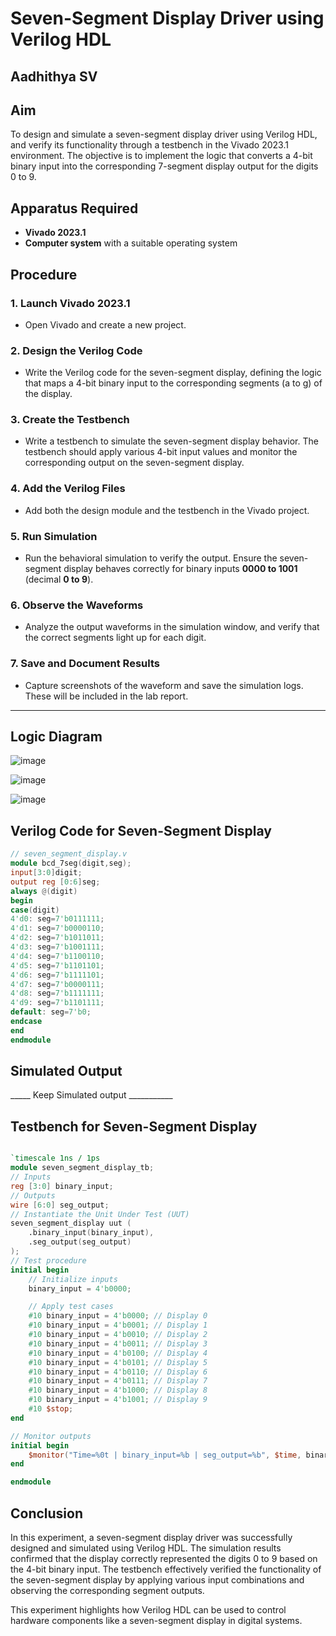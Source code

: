 # Seven-Segment Display Driver using Verilog HDL
## Aadhithya SV

## Aim  
To design and simulate a seven-segment display driver using Verilog HDL, and verify its functionality through a testbench in the Vivado 2023.1 environment. The objective is to implement the logic that converts a 4-bit binary input into the corresponding 7-segment display output for the digits 0 to 9.

## Apparatus Required  
- **Vivado 2023.1**  
- **Computer system** with a suitable operating system  

## Procedure  

### 1. Launch Vivado 2023.1  
- Open Vivado and create a new project.  

### 2. Design the Verilog Code  
- Write the Verilog code for the seven-segment display, defining the logic that maps a 4-bit binary input to the corresponding segments (a to g) of the display.  

### 3. Create the Testbench  
- Write a testbench to simulate the seven-segment display behavior. The testbench should apply various 4-bit input values and monitor the corresponding output on the seven-segment display.  

### 4. Add the Verilog Files  
- Add both the design module and the testbench in the Vivado project.  

### 5. Run Simulation  
- Run the behavioral simulation to verify the output. Ensure the seven-segment display behaves correctly for binary inputs **0000 to 1001** (decimal **0 to 9**).  

### 6. Observe the Waveforms  
- Analyze the output waveforms in the simulation window, and verify that the correct segments light up for each digit.  

### 7. Save and Document Results  
- Capture screenshots of the waveform and save the simulation logs. These will be included in the lab report.  

---
## Logic Diagram

![image](https://github.com/user-attachments/assets/e561cdb5-b1b0-42d0-94f5-e1efaec9704c)

![image](https://github.com/user-attachments/assets/dc32254e-f88d-471a-a2ba-e4ec5eb3fc11)

![image](https://github.com/user-attachments/assets/a8a8921e-0a37-4697-86d8-0c43cd8aef5a)

## Verilog Code for Seven-Segment Display  

```verilog
// seven_segment_display.v
module bcd_7seg(digit,seg);
input[3:0]digit;
output reg [0:6]seg;
always @(digit)
begin
case(digit)
4'd0: seg=7'b0111111;
4'd1: seg=7'b0000110;
4'd2: seg=7'b1011011;
4'd3: seg=7'b1001111;
4'd4: seg=7'b1100110;
4'd5: seg=7'b1101101;
4'd6: seg=7'b1111101;
4'd7: seg=7'b0000111;
4'd8: seg=7'b1111111;
4'd9: seg=7'b1101111;
default: seg=7'b0;
endcase
end
endmodule
```
## Simulated Output

_____ Keep Simulated output ___________


## Testbench for Seven-Segment Display
```verilog

`timescale 1ns / 1ps
module seven_segment_display_tb;
// Inputs
reg [3:0] binary_input;
// Outputs
wire [6:0] seg_output;
// Instantiate the Unit Under Test (UUT)
seven_segment_display uut (
    .binary_input(binary_input),
    .seg_output(seg_output)
);
// Test procedure
initial begin
    // Initialize inputs
    binary_input = 4'b0000;

    // Apply test cases
    #10 binary_input = 4'b0000; // Display 0
    #10 binary_input = 4'b0001; // Display 1
    #10 binary_input = 4'b0010; // Display 2
    #10 binary_input = 4'b0011; // Display 3
    #10 binary_input = 4'b0100; // Display 4
    #10 binary_input = 4'b0101; // Display 5
    #10 binary_input = 4'b0110; // Display 6
    #10 binary_input = 4'b0111; // Display 7
    #10 binary_input = 4'b1000; // Display 8
    #10 binary_input = 4'b1001; // Display 9
    #10 $stop;
end

// Monitor outputs
initial begin
    $monitor("Time=%0t | binary_input=%b | seg_output=%b", $time, binary_input, seg_output);
end

endmodule
```
## Conclusion
In this experiment, a seven-segment display driver was successfully designed and simulated using Verilog HDL. The simulation results confirmed that the display correctly represented the digits 0 to 9 based on the 4-bit binary input. The testbench effectively verified the functionality of the seven-segment display by applying various input combinations and observing the corresponding segment outputs.

This experiment highlights how Verilog HDL can be used to control hardware components like a seven-segment display in digital systems.

